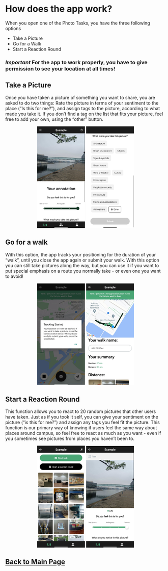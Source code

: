 # How does the app work?
When you open one of the Photo Tasks, you have the three following options
- Take a Picture
- Go for a Walk
- Start a Reaction Round

### *Important* For the app to work properly, you have to give permission to see your location at all times!

## Take a Picture
Once you have taken a picture of something you want to share, you are asked to do two things: Rate the picture in terms of your sentiment to the place (“Is this for me?”), and assign tags to the picture, according to what made you take it. If you don’t find a tag on the list that fits your picture, feel free to add your own, using the “other” button.

<p align="center">
  <img src="images/Take a Picture 1.jpg" width="150"> <img src="images/Take a Picture Tags.jpg" width="150"> 
</p>

## Go for a walk
With this option, the app tracks your positioning for the duration of your “walk”, until you close the app again or submit your walk. With this option you can still take pictures along the way, but you can use it if you want to put special emphasis on a route you normally take - or even one you want to avoid!

<p align="center">
  <img src="images/Go for a Walk 1.jpg" width="150"> <img src="images/Go for a Walk 2.jpg" width="150"> 
</p>

## Start a Reaction Round
This function allows you to react to 20 random pictures that other users have taken. Just as if you took it self, you can give your sentiment on the picture (“is this for me?”) and assign any tags you feel fit the picture. This function is our primary way of knowing if users feel the same way about places around campus, so feel free to react as much as you want - even if you sometimes see pictures from places you haven’t been to.

<p align="center">
  <img src="images/Reaction Round 1.jpg" width="150"> <img src="images/Reaction Round 2.jpg" width="150"> 
</p>

## [Back to Main Page](https://campuslifeperspectives.github.io/)
